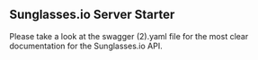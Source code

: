 ## Sunglasses.io Server Starter

Please take a look at the swagger (2).yaml file for the most clear documentation for the Sunglasses.io API.  